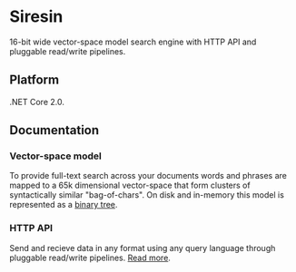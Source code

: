 # Siresin

16-bit wide vector-space model search engine with HTTP API and pluggable read/write pipelines.

## Platform

.NET Core 2.0.

## Documentation

### Vector-space model

To provide full-text search across your documents words and phrases are mapped to a 65k dimensional vector-space that form clusters of syntactically similar "bag-of-chars". On disk and in-memory this model is represented as a [binary tree](src/Sir.Store/VectorNode.cs).

### HTTP API

Send and recieve data in any format using any query language through pluggable read/write pipelines. [Read more](src/Sir.HttpServer/README.md).